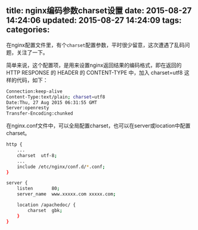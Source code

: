title: nginx编码参数charset设置
date: 2015-08-27 14:24:06
updated: 2015-08-27 14:24:09
tags:
categories:
---
在nginx配置文件里，有个`charset`配置参数，平时很少留意，这次遭遇了乱码问题，关注了一下。

简单来说，这个配置项，是用来设置nginx返回结果的编码格式，即在返回的 HTTP RESPONSE 的 HEADER 的 CONTENT-TYPE 中，加入 charset=utf8 这样的代码，如下：

```bash
Connection:keep-alive
Content-Type:text/plain; charset=utf8
Date:Thu, 27 Aug 2015 06:31:55 GMT
Server:openresty
Transfer-Encoding:chunked
```

在nginx.conf文件中，可以全局配置charset，也可以在server或location中配置charset。

<!-- more -->

```bash
http {
    ...
    charset  utf-8;
    ...
    include /etc/nginx/conf.d/*.conf;
}
```

```bash
server {
    listen       80;
    server_name  www.xxxxx.com xxxxx.com;

    location /apachedoc/ {
        charset  gbk;
    }
}
```

